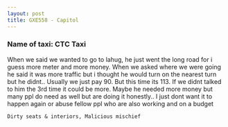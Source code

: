 ```yaml
---
layout: post
title: GXE558 - Capitol
---
```


### Name of taxi: CTC Taxi 

When we said we wanted to go to lahug, he just went the long road for i guess more meter and more money. When we asked where we were going he said it was more traffic but i thought he would turn on the nearest turn but he didnt.. Usually we just pay 90. But this time its 113. If we didnt talked to him the 3rd time it could be more. Maybe he needed more money but many ppl do need as well but are doing it honestly.. I just dont want it to happen again  or abuse fellow ppl who are also working and on a budget

```Dirty seats & interiors, Malicious mischief```
